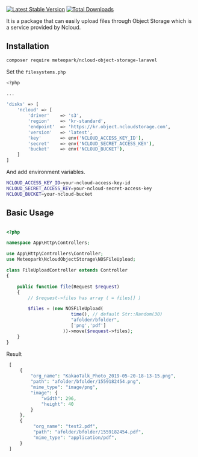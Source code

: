 [![Latest Stable Version](https://poser.pugx.org/meteopark/ncloud-object-storage-laravel/v/stable)](https://packagist.org/packages/meteopark/ncloud-object-storage-laravel)
[![Total Downloads](https://poser.pugx.org/meteopark/ncloud-object-storage-laravel/downloads)](https://packagist.org/packages/meteopark/ncloud-object-storage-laravel)

It is a package that can easily upload files through Object Storage which is a service provided by Ncloud.

## Installation
``` bash
composer require meteopark/ncloud-object-storage-laravel
```

Set the `filesystems.php`

```bash
<?php

...

'disks' => [
    'ncloud' => [
        'driver'    => 's3',
        'region'    => 'kr-standard',
        'endpoint'  => 'https://kr.object.ncloudstorage.com',
        'version'   => 'latest',
        'key'       => env('NCLOUD_ACCESS_KEY_ID'),
        'secret'    => env('NCLOUD_SECRET_ACCESS_KEY'),
        'bucket'    => env('NCLOUD_BUCKET'),
    ]
]
```

And add environment variables.


```bash
NCLOUD_ACCESS_KEY_ID=your-ncloud-access-key-id
NCLOUD_SECRET_ACCESS_KEY=your-ncloud-secret-access-key
NCLOUD_BUCKET=your-ncloud-bucket
```

## Basic Usage

```php

<?php

namespace App\Http\Controllers;

use App\Http\Controllers\Controller;
use Meteopark\NcloudObjectStorage\NOSFileUpload;

class FileUploadController extends Controller
{

    public function file(Request $request)
    {
        // $request->files has array ( = files[] )

        $files = (new NOSFileUpload(
                        time(), // default Str::Random(30)
                        "afolder/bfolder",
                        ['png','pdf']
                     ))->move($request->files);
    }
}
 ```

Result

```php
 [
     {
         "org_name": "KakaoTalk_Photo_2019-05-20-18-13-15.png",
         "path": "afolder/bfolder/1559182454.png",
         "mime_type": "image/png",
         "image": {
             "width": 296,
             "height": 40
         }
     },
     {
          "org_name": "test2.pdf",
          "path": "afolder/bfolder/1559182454.pdf",
          "mime_type": "application/pdf",
     }
 ]
 ```